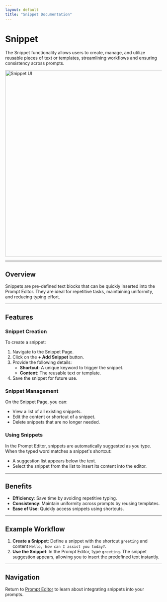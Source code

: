 ```yaml
---
layout: default
title: "Snippet Documentation"
---
```


# Snippet

The Snippet functionality allows users to create, manage, and utilize reusable pieces of text or templates, streamlining workflows and ensuring consistency across prompts.

<img src="/assets/images/snippet-ui.png" alt="Snippet UI" width="600">

---

## Overview

Snippets are pre-defined text blocks that can be quickly inserted into the Prompt Editor. They are ideal for repetitive tasks, maintaining uniformity, and reducing typing effort.

---

## Features

### Snippet Creation

To create a snippet:
1. Navigate to the Snippet Page.
2. Click on the **+ Add Snippet** button.
3. Provide the following details:
   - **Shortcut**: A unique keyword to trigger the snippet.
   - **Content**: The reusable text or template.
4. Save the snippet for future use.

### Snippet Management

On the Snippet Page, you can:
- View a list of all existing snippets.
- Edit the content or shortcut of a snippet.
- Delete snippets that are no longer needed.

### Using Snippets

In the Prompt Editor, snippets are automatically suggested as you type. When the typed word matches a snippet's shortcut:
- A suggestion list appears below the text.
- Select the snippet from the list to insert its content into the editor.

---

## Benefits

- **Efficiency**: Save time by avoiding repetitive typing.
- **Consistency**: Maintain uniformity across prompts by reusing templates.
- **Ease of Use**: Quickly access snippets using shortcuts.

---

## Example Workflow

1. **Create a Snippet**: Define a snippet with the shortcut `greeting` and content `Hello, how can I assist you today?`.
2. **Use the Snippet**: In the Prompt Editor, type `greeting`. The snippet suggestion appears, allowing you to insert the predefined text instantly.

---

## Navigation

Return to [Prompt Editor](/usage/prompt.html) to learn about integrating snippets into your prompts.


